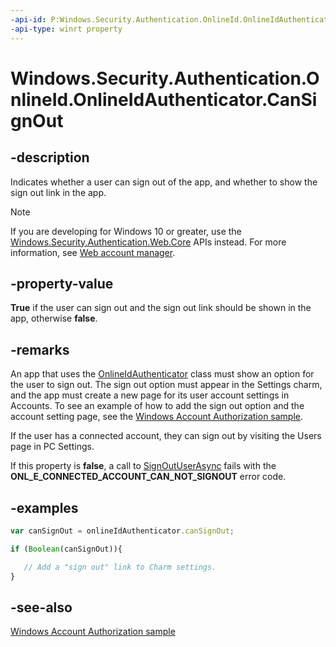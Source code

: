 ```yaml
---
-api-id: P:Windows.Security.Authentication.OnlineId.OnlineIdAuthenticator.CanSignOut
-api-type: winrt property
---
```


<!-- Property syntax
public bool CanSignOut { get; }
-->

# Windows.Security.Authentication.OnlineId.OnlineIdAuthenticator.CanSignOut

## -description
Indicates whether a user can sign out of the app, and whether to show the sign out link in the app.

> [!NOTE]
> If you are developing for Windows 10 or greater, use the [Windows.Security.Authentication.Web.Core](../windows.security.authentication.web.core/windows_security_authentication_web_core.md) APIs instead. For more information, see [Web account manager](/windows/uwp/security/web-account-manager).

## -property-value
**True** if the user can sign out and the sign out link should be shown in the app, otherwise **false**.

## -remarks
An app that uses the [OnlineIdAuthenticator](onlineidauthenticator.md) class must show an option for the user to sign out. The sign out option must appear in the Settings charm, and the app must create a new page for its user account settings in Accounts. To see an example of how to add the sign out option and the account setting page, see the [Windows Account Authorization sample](https://github.com/microsoft/VCSamples/tree/9e1d4475555b76a17a3568369867f1d7b6cc6126/VC2012Samples/Windows%208%20samples/C%2B%2B/Windows%208%20app%20samples/Windows%20account%20authorization%20sample%20(Windows%208)).

If the user has a connected account, they can sign out by visiting the Users page in PC Settings.

If this property is **false**, a call to [SignOutUserAsync](onlineidauthenticator_signoutuserasync_658229157.md) fails with the **ONL_E_CONNECTED_ACCOUNT_CAN_NOT_SIGNOUT** error code.

## -examples
```javascript
var canSignOut = onlineIdAuthenticator.canSignOut;

if (Boolean(canSignOut)){

   // Add a "sign out" link to Charm settings.
}

```

## -see-also

[Windows Account Authorization sample](https://github.com/microsoft/VCSamples/tree/9e1d4475555b76a17a3568369867f1d7b6cc6126/VC2012Samples/Windows%208%20samples/C%2B%2B/Windows%208%20app%20samples/Windows%20account%20authorization%20sample%20(Windows%208))
